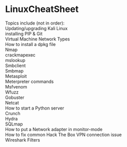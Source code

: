 # LinuxCheatSheet


Topics include (not in order): <br>
Updating/upgrading Kali Linux <br>
installing PIP & Git <br>
Virtual Machine Network Types <br>
How to install a dpkg file <br>
Nmap <br>
crackmapexec <br>
mslookup <br>
Smbclient<br>
Smbmap<br>
Metasploit<br>
Meterpreter commands<br>
Msfvenom<br>
Wfuzz<br>
Gobuster<br>
Netcat<br>
How to start a Python server<br>
Crunch<br>
Hydra<br>
SQLmap<br>
How to put a Network adapter in monitor-mode<br>
How to fix common Hack The Box VPN connection issue<br>
Wireshark Filters<br>
